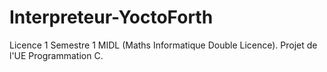 # Interpreteur-YoctoForth
Licence 1 Semestre 1 MIDL (Maths Informatique Double Licence). Projet de l'UE Programmation C.
